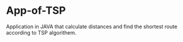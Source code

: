 # App-of-TSP
Application in JAVA that calculate distances and find the shortest route according to TSP algorithem.
